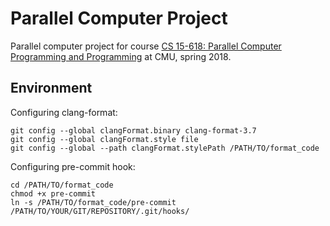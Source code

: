 # Parallel Computer Project

Parallel computer project for course [CS 15-618: Parallel Computer Programming
and Programming][1] at CMU, spring 2018.

## Environment
Configuring clang-format:
```{bash}
git config --global clangFormat.binary clang-format-3.7
git config --global clangFormat.style file
git config --global --path clangFormat.stylePath /PATH/TO/format_code
```

Configuring pre-commit hook:
```{bash}
cd /PATH/TO/format_code
chmod +x pre-commit
ln -s /PATH/TO/format_code/pre-commit /PATH/TO/YOUR/GIT/REPOSITORY/.git/hooks/
```

[1]: http://www.cs.cmu.edu/afs/cs.cmu.edu/academic/class/15418-s18/www/
